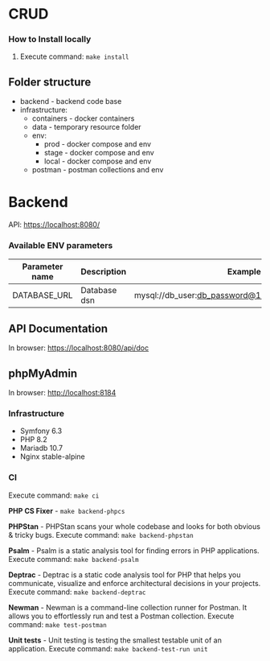 # CRUD

### How to Install locally

1) Execute command: `make install`

## Folder structure
* backend - backend code base
* infrastructure:
  * containers - docker containers
  * data - temporary resource folder
  * env: 
    * prod - docker compose and env
    * stage - docker compose and env
    * local - docker compose and env
  * postman - postman collections and env

# Backend

API: [https://localhost:8080/](https://localhost:8080/)

### Available ENV parameters

| Parameter name             | Description            | Example                                            |
|----------------------------|------------------------|----------------------------------------------------|
| DATABASE_URL               | Database dsn           | mysql://db_user:db_password@127.0.0.1:3306/db_name | 

## API Documentation

In browser: [https://localhost:8080/api/doc](https://localhost:8080/api/doc)

## phpMyAdmin

In browser: [http://localhost:8184](http://localhost:8184)

### Infrastructure
* Symfony 6.3
* PHP 8.2
* Mariadb 10.7
* Nginx stable-alpine

### CI

Execute command: `make ci` 

<b>PHP CS Fixer</b> - `make backend-phpcs`

<b>PHPStan</b> - PHPStan scans your whole codebase and looks for both obvious & tricky bugs. Execute command: `make backend-phpstan`

<b>Psalm</b> - Psalm is a static analysis tool for finding errors in PHP applications. Execute command: `make backend-psalm`

<b>Deptrac</b> - Deptrac is a static code analysis tool for PHP that helps you communicate, visualize and enforce architectural decisions in your projects. Execute command: `make backend-deptrac`

<b>Newman</b> - Newman is a command-line collection runner for Postman. It allows you to effortlessly run and test a Postman collection. Execute command: `make test-postman`

<b>Unit tests</b> - Unit testing is testing the smallest testable unit of an application. Execute command: `make backend-test-run unit`
